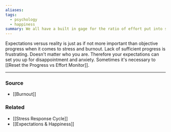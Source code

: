 ```yaml
---
aliases: 
tags:
  - psychology
  - happiness
summary: We all have a built in gage for the ratio of effort put into something versus progress made on it, and a bias toward meeting that expectation.
---
```

Expectations versus reality is just as if not more important than objective progress when it comes to stress and burnout. Lack of sufficient progress is frustrating. Doesn't matter who you are. Therefore your expectations can set you up for disappointment and anxiety. Sometimes it's necessary to [[Reset the Progress vs Effort Monitor]].

---
### Source
- [[Burnout]]

### Related
- [[Stress Response Cycle]]
- [[Expectations & Happiness]]